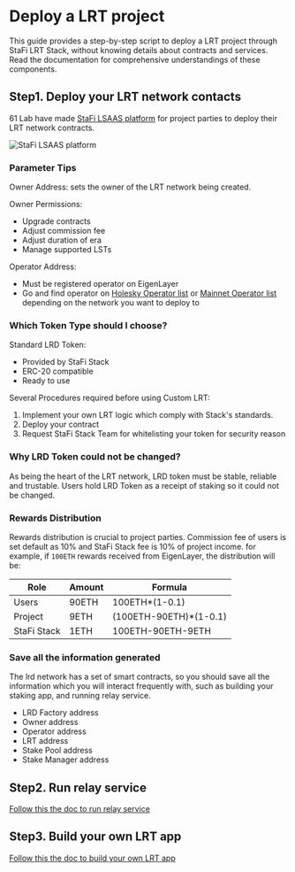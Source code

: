 # Deploy a LRT project

This guide provides a step-by-step script to deploy a LRT project through StaFi LRT Stack, without knowing details about contracts and services. Read the documentation for comprehensive understandings of these components.

## Step1. Deploy your LRT network contacts

61 Lab have made [StaFi LSAAS platform](https://stack-test-app.stafi.io/) for project parties to deploy their LRT network contracts.

![](/image/el_lrt/onboarding_homepage.png "StaFi LSAAS platform")

### Parameter Tips

Owner Address: sets the owner of the LRT network being created.

Owner Permissions:
- Upgrade contracts
- Adjust commission fee
- Adjust duration of era
- Manage supported LSTs

Operator Address:
- Must be registered operator on EigenLayer
- Go and find operator on [Holesky Operator list](https://holesky.eigenlayer.xyz/operator) or [Mainnet Operator list](https://app.eigenlayer.xyz/operator) depending on the network you want to deploy to

### Which Token Type should I choose?

Standard LRD Token:
- Provided by StaFi Stack
- ERC-20 compatible
- Ready to use

Several Procedures required before using Custom LRT:
1. Implement your own LRT logic which comply with Stack's standards.
2. Deploy your contract
3. Request StaFi Stack Team for whitelisting your token for security reason

### Why LRD Token could not be changed?
As being the heart of the LRT network, LRD token must be stable, reliable and trustable. Users hold LRD Token as a receipt of staking so it could not be changed.

### Rewards Distribution

Rewards distribution is crucial to project parties. Commission fee of users is set default as 10% and StaFi Stack fee is 10% of project income. for example, if `100ETH` rewards received from EigenLayer, the distribution will be:

| Role | Amount | Formula |
|---------------|--------|-------|
|  Users        |  90ETH | 100ETH*(1-0.1)  |
|  Project      |  9ETH  | (100ETH-90ETH)*(1-0.1)  |
|  StaFi Stack  |  1ETH  | 100ETH-90ETH-9ETH  |

### Save all the information generated

The lrd network has a set of smart contracts, so you should save all the information which you will interact frequently with, such as building your staking app, and running relay service.

- LRD Factory address
- Owner address
- Operator address
- LRT address
- Stake Pool address
- Stake Manager address

## Step2. Run relay service
[Follow this the doc to run relay service](relay.html)

## Step3. Build your own LRT app
[Follow this the doc to build your own LRT app](app.html)